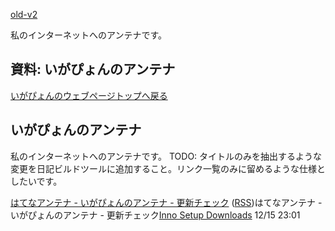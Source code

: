 [old-v2](memoantenna-orig.html)

私のインターネットへのアンテナです。

## 資料: いがぴょんのアンテナ




[いがぴょんのウェブページトップへ戻る](../../index.html)





## いがぴょんのアンテナ


私のインターネットへのアンテナです。
TODO: タイトルのみを抽出するような変更を日記ビルドツールに追加すること。リンク一覧のみに留めるような仕様としたいです。





[はてなアンテナ - いがぴょんのアンテナ - 更新チェック](http://a.hatena.ne.jp/igapyon/?gid=386662) ([RSS](http://a.hatena.ne.jp/igapyon/rss/?gid=386662))はてなアンテナ - いがぴょんのアンテナ - 更新チェック[Inno Setup Downloads](http://www.jrsoftware.org/isdl.php) 12/15 23:01
